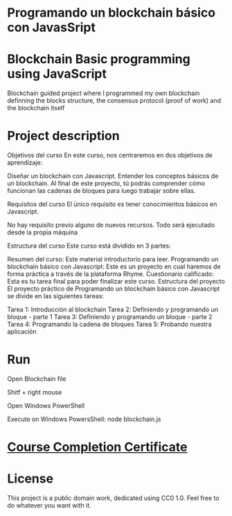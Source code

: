 # Programando un blockchain básico con JavasSript
# Blockchain Basic programming using JavaScript

Blockchain guided project where I programmed my own blockchain definning the blocks structure, the consensus protocol (proof of work) and the blockchain itself


# Project description
Objetivos del curso
En este curso, nos centraremos en dos objetivos de aprendizaje:

Diseñar un blockchain con Javascript.
Entender los conceptos básicos de un blockchain.
Al final de este proyecto, tú podrás comprender cómo funcionan las cadenas de bloques para luego trabajar sobre ellas.

Requisitos del curso
El único requisito es tener conocimientos básicos en Javascript.

No hay requisito previo alguno de nuevos recursos. Todo será ejecutado desde la propia máquina

Estructura del curso
Este curso está dividido en 3 partes:

Resumen del curso: Este material introductorio para leer.
Programando un blockchain básico con Javascript: Este es un proyecto en cual haremos de forma práctica a través de la plataforma Rhyme.
Cuestionario calificado: Esta es tu tarea final para poder finalizar este curso.
Estructura del proyecto
El proyecto práctico de Programando un blockchain básico con Javascript se divide en las siguientes tareas:

Tarea 1: Introducción al blockchain
Tarea 2: Definiendo y programando un bloque - parte 1
Tarea 3: Definiendo y programando un bloque - parte 2
Tarea 4: Programando la cadena de bloques
Tarea 5: Probando nuestra aplicación

# Run
Open Blockchain file

Shitf + right mouse

Open Windows PowerShell

Execute on Windows PowersShell: node blockchain.js

# [Course Completion Certificate](https://www.coursera.org/account/accomplishments/certificate/MYFUMHV87BYH)

# License
This project is a public domain work, dedicated using CC0 1.0. Feel free to do whatever you want with it. 

